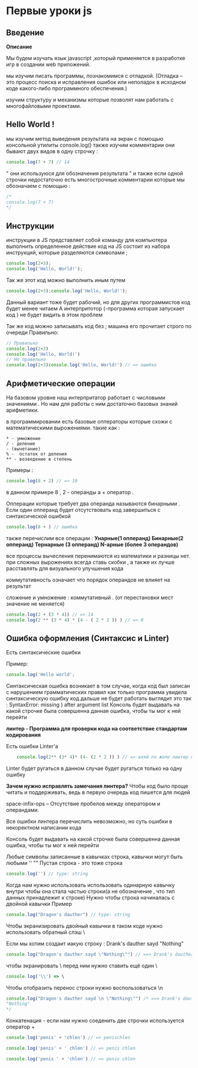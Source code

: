 # Первые уроки js

## Введение

**Описание**

Мы будем изучать язык javascript ,который применяется в разработке игр в создании web приложений.

мы изучим писать программы, познакомимся с отладкой. (Отладка – это процесс поиска и исправления ошибок или неполадок в исходном коде какого-либо программного обеспечения.)

изучим структуру и механизмы которые позволят нам работать с многофайловыми проектами.

## Hello World !

мы изучим метод выведения результата на экран с помощью консольной утилиты console.log()
также изучим комментарии они бывают двух видов в одну строчку : 
```javascript
console.log(7 + 7) // 14 
```
" они используюся для обозначения результата "
и также если одной строчки недостаточно есть многострочные комментарии которые мы обозначаем с помощью : 
```javascript
/*
console.log(7 + 7) 
*/
```

## Инструкции

инструкции в JS представляет собой команду для компьютера выполнить определенное действие 
код на JS cостоит из набора инструкций, которые разделяются символами ;

```javascript
console.log(2+3);
console.log('Hello, World!');
```
Так же этот код можно выполнить иным путем

```javascript
console.log(2+3);console.log('Hello, World!');
```
Данный вариант тоже будет рабочий, но для других программистов код будет менее читаем
А интерпритотор (-программа которая запускает код ) не будет видить в этом проблем

Так же код можно записывать код без ; машина его прочитает строго по очереди
Правильно:
```javascript
// Правильно
console.log(2+3)
console.log('Hello, World!') 
// Не правильно
console.log(2+3)console.log('Hello, World!') // => ошибка
```


## Арифметические операции

На базовом уровне наш интерпритатор работает с числовыми значениями . 
Но нам для работы с ним достаточно базовых знаний арифметики.

в программировании есть базовые опператоры которые схожи с математическими вырожениями.
такие как :
``` 
* - умножение 
/ - деление
- (вычетание)
% -  остаток от деления 
** - возведение в степень
```

Примеры :
```javascript
console.log(8 + 2) // => 10
```
в данном примере 8 , 2 - операнды
а + оператор .

Опперации которые требует два операнда называются бинарными .
Если один опперанд будет отсутствовать код завершиться с синтаксической ошибкой
```javascript
console.log(8 + ) // ошибка
```

также перечислим все операции :
**Унарные(1 опперанд) Бинарные(2 опперанд) Тернарные (3 опперанд)  N-арные (более 3 операндов)**

все процессы вычесления перенимаются из математики и разницы нет.
при сложных вырожениях всегда ставь скобки , а также их лучше расставлять для визуального улучшения кода

коммутативность означает что порядок операндов не влияет на результат

сложение и умножение : коммутативный . (от перестановки мест значение не меняется)

```javascript
console.log(2 + (3 * 4)) // => 14
console.log(2 ** (3 * 4) * (4 - ( 2 * 2 )) ) // => 0 
```


## Ошибка оформления (Синтаксис и Linter)

Есть синтаксические ошибки

Пример:
```javascript
console.log('Hello world';
```
Синтаксическая ошибка возникает в том случае, когда код был записан с нарушением грамматических правил 
как только программа увидела синтаксическую ошибку код дальше не будет работать
выглядит это так : 
 SyntaxError: missing ) after argument list
Консоль будет выдавать на какой строчке была совершенна данная ошибка, чтобы ты мог к ней перейти

**линтер - Программа для проверки кода на соответствие стандартам кодирования**


Есть ошибки Linter'a

```javascript
    console.log(2** (3* 4)* (4- (2 * 2 )) ) // => аяяй по жопе линтер надаёт
```
Linter будет ругаться в данном случае будет ругаться только на одну ошибку

**Зачем нужно исправлять замечания линтера?**
Чтобы код было проще читать и поддерживать, ведь в первую очередь код пишется для людей



space-infix-ops – Отсутствие пробелов между оператором и операндами.

Все ошибки линтера перечислить невозможно, но суть ошибки в некоректном написании кода

Консоль будет выдавать на какой строчке была совершенна данная ошибка, чтобы ты мог к ней перейти


Любые символы записанные в кавычках строка, кавычки могут быть любыми '' ""
Пустая строка - это тоже строка 
```javascript
console.log('') // type: string
```
Когда нам нужно использовать использовать одинарную кавычку внутри чтобы она стала частью строки(а не обозначение , что тип данных принадлежит к строке)
Нужно чтобы строка начиналась с двойной кавычки 
Пример 
```javascript
console.log("Dragon's dauther") // type: string
```
Чтобы экранизировать двойный кавычки в таком коде нужно использовать обратный слэш \

Если мы хотим создаит иакую строку  : Drank's dauther sayd "Nothing"
```javascript
console.log("Dragon's dauther sayd \"Nothing\"") // ==> Drank's dauther sayd "Nothing"
```
чтобы экранировать \ перед ним нужно ставить ещё один \
```javascript
console.log('\\') => \
```
Чтобы отобразить перенос строки 
нужно воспользоваться 
\n
```javascript
console.log("Dragon's dauther sayd \n \"Nothing\"") /* ==> Drank's dauther sayd  
"Nothing" 
*/
```
Конкатенация - если нам нужно соеденить две строчки используется оператор + 
```javascript
console.log('penis' + 'chlen') // => penischlen

console.log('penis' + ' chlen') // => penis chlen

console.log('penis ' + 'chlen') // => penis chlen

```